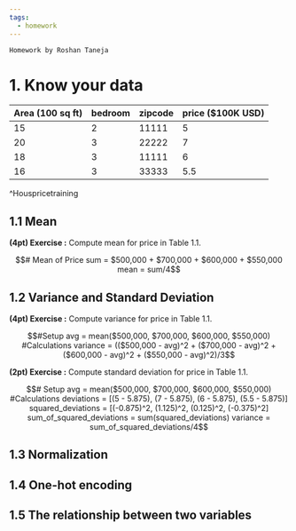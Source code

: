 ```yaml
---
tags:
  - homework
---
```


`Homework by Roshan Taneja`

# 1. Know your data

| Area (100 sq ft) | bedroom | zipcode | price ($100K USD) |
| ---------------- | ------- | ------- | ----------------- |
| 15               | 2       | 11111   | 5                 |
| 20               | 3       | 22222   | 7                 |
| 18               | 3       | 11111   | 6                 |
| 16               | 3       | 33333   | 5.5               |
^Houspricetraining
## 1.1 Mean

**(4pt) Exercise :** Compute mean for price in Table 1.1.
``` math
# Mean of Price
sum = $500,000 + $700,000 + $600,000 + $550,000
mean = sum/4
```

## 1.2 Variance and Standard Deviation

**(4pt) Exercise :** Compute variance for price in Table 1.1.
```math
#Setup
avg = mean($500,000, $700,000, $600,000, $550,000)

#Calculations
variance = (($500,000 - avg)^2 + ($700,000 - avg)^2 + ($600,000 - avg)^2 + ($550,000 - avg)^2)/3
```

**(2pt) Exercise :** Compute standard deviation for price in Table 1.1.

```math
# Setup
avg = mean($500,000, $700,000, $600,000, $550,000)

#Calculations
deviations = [(5 - 5.875), (7 - 5.875), (6 - 5.875), (5.5 - 5.875)]
squared_deviations = [(-0.875)^2, (1.125)^2, (0.125)^2, (-0.375)^2]
sum_of_squared_deviations = sum(squared_deviations)


variance = sum_of_squared_deviations/4
```
## 1.3 Normalization


## 1.4 One-hot encoding


## 1.5 The relationship between two variables

